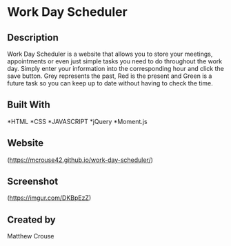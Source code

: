 # Work Day Scheduler 

## Description 

Work Day Scheduler is a website that allows you to store your meetings, appointments or even just simple tasks you need to do throughout the work day. Simply enter your information into the corresponding hour and click the save button. Grey represents the past, Red is the present and Green is a future task so you can keep up to date without having to check the time. 

## Built With
*HTML
*CSS
*JAVASCRIPT
*jQuery
*Moment.js

## Website 

(https://mcrouse42.github.io/work-day-scheduler/)

## Screenshot 
(https://imgur.com/DKBpEzZ)

## Created by
Matthew Crouse


